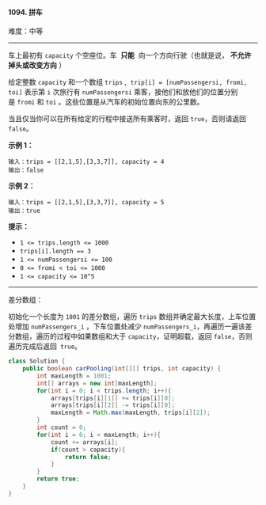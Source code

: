 #### 1094. 拼车

难度：中等

---

车上最初有 `capacity` 个空座位。车  **只能**  向一个方向行驶（也就是说， **不允许掉头或改变方向** ）

给定整数 `capacity` 和一个数组 `trips` ,  `trip[i] = [numPassengersi, fromi, toi]` 表示第 `i` 次旅行有 `numPassengersi` 乘客，接他们和放他们的位置分别是 `fromi` 和 `toi` 。这些位置是从汽车的初始位置向东的公里数。

当且仅当你可以在所有给定的行程中接送所有乘客时，返回 `true`，否则请返回 `false`。

 **示例 1：** 

```
输入：trips = [[2,1,5],[3,3,7]], capacity = 4
输出：false
```

 **示例 2：** 

```
输入：trips = [[2,1,5],[3,3,7]], capacity = 5
输出：true
```

 **提示：** 

*   `1 <= trips.length <= 1000`
*   `trips[i].length == 3`
*   `1 <= numPassengersi <= 100`
*   `0 <= fromi < toi <= 1000`
*   `1 <= capacity <= 10^5`

---

差分数组：

初始化一个长度为 `1001` 的差分数组，遍历 `trips` 数组并确定最大长度，上车位置处增加 `numPassengers_i` ，下车位置处减少 `numPassengers_i`，再遍历一遍该差分数组，遍历的过程中如果数组和大于 `capacity`，证明超载，返回 `false`，否则遍历完成后返回` true`。

```Java
class Solution {
    public boolean carPooling(int[][] trips, int capacity) {
        int maxLength = 1001;
        int[] arrays = new int[maxLength];
        for(int i = 0; i < trips.length; i++){
            arrays[trips[i][1]] += trips[i][0];
            arrays[trips[i][2]] -= trips[i][0];
            maxLength = Math.max(maxLength, trips[i][2]);
        }
        int count = 0;
        for(int i = 0; i < maxLength; i++){
            count += arrays[i];
            if(count > capacity){
                return false;
            }
        }
        return true;
    }
}
```